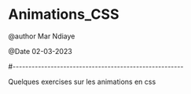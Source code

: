 # Animations_CSS

@author Mar Ndiaye

@Date 02-03-2023


#------------------------------------------------------

Quelques exercises sur les animations en css
